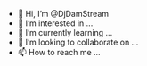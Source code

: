 - 👋 Hi, I’m @DjDamStream
- 👀 I’m interested in ...
- 🌱 I’m currently learning ...
- 💞️ I’m looking to collaborate on ...
- 📫 How to reach me ...

<!---
DjDamStream/DjDamStream is a ✨ special ✨ repository because its `README.md` (this file) appears on your GitHub profile.
You can click the Preview link to take a look at your changes.
--->
